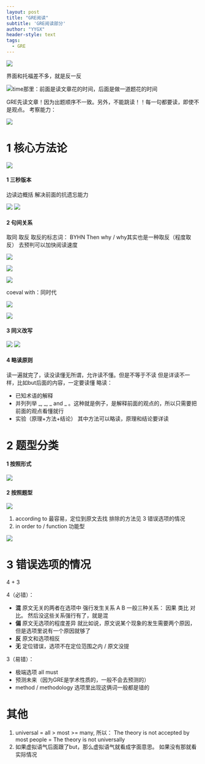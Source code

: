 ```yaml
---
layout: post
title: "GRE阅读"
subtitle: 'GRE阅读部分'
author: "YYGX"
header-style: text
tags:
  - GRE
---
```



![](https://upload-images.jianshu.io/upload_images/7602326-06201586a576934e.png?imageMogr2/auto-orient/strip%7CimageView2/2/w/440)

界面和托福差不多，就是反一反

![time那里：前面是读文章花的时间，后面是做一道题花的时间](https://upload-images.jianshu.io/upload_images/7602326-c19e4c0d2592a959.png?imageMogr2/auto-orient/strip%7CimageView2/2/w/440)

GRE先读文章！因为出题顺序不一致。另外，不能跳读！！每一句都要读，即使不是观点。
考察能力：

![](https://upload-images.jianshu.io/upload_images/7602326-2788fdf38e84df8b.png?imageMogr2/auto-orient/strip%7CimageView2/2/w/440)

# 1 核心方法论
![](https://upload-images.jianshu.io/upload_images/7602326-2900efa6edc7d568.png?imageMogr2/auto-orient/strip%7CimageView2/2/w/440)
#### 1 三秒版本
边读边概括
解决前面的抗遗忘能力

![](https://upload-images.jianshu.io/upload_images/7602326-b0ac19c6e2cdae7f.png?imageMogr2/auto-orient/strip%7CimageView2/2/w/440)
![](https://upload-images.jianshu.io/upload_images/7602326-14061d87ee1a18f2.png?imageMogr2/auto-orient/strip%7CimageView2/2/w/440)

#### 2 句间关系
取同 取反
取反的标志词： BYHN
Then why / why其实也是一种取反（程度取反）
去预判可以加快阅读速度

![](https://upload-images.jianshu.io/upload_images/7602326-42e805188c5392b0.png?imageMogr2/auto-orient/strip%7CimageView2/2/w/440)

![](https://upload-images.jianshu.io/upload_images/7602326-426c2ce0e1d8f103.png?imageMogr2/auto-orient/strip%7CimageView2/2/w/440)

![](https://upload-images.jianshu.io/upload_images/7602326-26a3f657b33dc12f.png?imageMogr2/auto-orient/strip%7CimageView2/2/w/440)

coeval with：同时代

![](https://upload-images.jianshu.io/upload_images/7602326-cf8423832e7534d3.png?imageMogr2/auto-orient/strip%7CimageView2/2/w/440)

![](https://upload-images.jianshu.io/upload_images/7602326-864ee0285c1e0b3e.png?imageMogr2/auto-orient/strip%7CimageView2/2/w/440)

#### 3 同义改写
![](https://upload-images.jianshu.io/upload_images/7602326-72e6220ca2f68b82.png?imageMogr2/auto-orient/strip%7CimageView2/2/w/440)
![](https://upload-images.jianshu.io/upload_images/7602326-41dd4479f3a21b8c.png?imageMogr2/auto-orient/strip%7CimageView2/2/w/440)

#### 4 略读原则
读一遍就完了，读没读懂无所谓，允许读不懂。但是不等于不读
但是详读不一样，比如but后面的内容，一定要读懂
略读：

- 已知术语的解释
- 并列列举 _, _, _ and _ 。这种就是例子，是解释前面的观点的，所以只需要把前面的观点看懂就行
- 实验（原理+方法+结论） 其中方法可以略读，原理和结论要详读

# 2 题型分类
#### 1 按照形式
![](https://upload-images.jianshu.io/upload_images/7602326-341e8a3d6383c224.png?imageMogr2/auto-orient/strip%7CimageView2/2/w/440)
#### 2 按照题型
![](https://upload-images.jianshu.io/upload_images/7602326-fce9de6a6d0eb792.png?imageMogr2/auto-orient/strip%7CimageView2/2/w/440)
1. according to
最容易，定位到原文去找
排除的方法见 3 错误选项的情况
2. in order to / function 功能型

![](https://upload-images.jianshu.io/upload_images/7602326-cdbe0303fef5523f.png?imageMogr2/auto-orient/strip%7CimageView2/2/w/440)


# 3 错误选项的情况
4 + 3

4（必错）：
- **混** 原文无关的两者在选项中 强行发生关系
A B 一般三种关系： 因果 类比 对比。 然后没这些关系强行有了，就是混
- **偏**  原文无选项的程度差异
就比如说，原文说某个现象的发生需要两个原因，但是选项里说有一个原因就够了
- **反** 原文和选项相反
- **无** 定位错误，选项不在定位范围之内 / 原文没提

3（易错）：
- 极端选项 all must
- 预测未来（因为GRE是学术性质的，一般不会去预测的）
- method / methodology 选项里出现这俩词一般都是错的

# 其他
1. universal = all > most  >= many, 所以：
The theory is not accepted by most people = The theory is not universally
2. 如果虚拟语气后面跟了but，那么虚拟语气就看成字面意思。
如果没有那就看实际情况 

